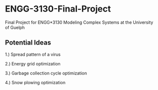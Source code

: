 # ENGG-3130-Final-Project
Final Project for ENGG*3130 Modeling Complex Systems at the University of Guelph

## Potential Ideas
1.) Spread pattern of a virus

2.) Energy grid optimization

3.) Garbage collection cycle optimization

4.) Snow plowing optimization
